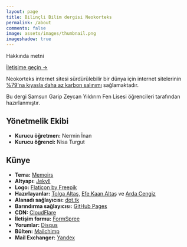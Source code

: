 ```yaml
---
layout: page
title: Bilinçli Bilim dergisi Neokorteks 
permalink: /about
comments: false
image: assets/images/thumbnail.png
imageshadow: true
---
```


Hakkında metni

<a href="/contact" class="btn btn-dark"> İletişime geçin &rarr;</a>

Neokorteks internet sitesi sürdürülebilir bir dünya için internet sitelerinin [%79'na kıyasla daha az karbon salınımı](https://www.websitecarbon.com/website/neokorteks-tk/) sağlamaktadır.

Bu dergi Samsun Garip Zeycan Yıldırım Fen Lisesi öğrencileri tarafından hazırlanmıştır.

## Yönetmelik Ekibi
- **Kurucu öğretmen:** Nermin İnan
- **Kurucu öğrenci:** Nisa Turgut

## Künye
- **Tema:** [Memoirs](https://www.wowthemes.net/memoirs-free-jekyll-theme/)
- **Altyapı:** [Jekyll](http://jekyllrb.com/)
- **Logo:** [Flaticon by Freepik](https://www.flaticon.com/free-icon/n-logo_12583)
- **Hazırlayanlar:** [Tolga Altaş](https://tolgaaltas.com), [Efe Kaan Altaş](https://vero.co/efekaanaltas) ve [Arda Cengiz](https://twitter.com/Arda_cngz)
- **Alanadı sağlayıcısı:** [dot.tk](https://www.dot.tk/)
- **Barındırma sağlayıcısı:** [GitHub Pages](https://pages.github.com/)
- **CDN:** [CloudFlare](https://cloudflare.com)
- **İletişim formu:** [FormSpree](https://formspree.io/)
- **Yorumlar:** [Disqus](http://disqus.com/)
- **Bülten:** [Mailchimp](https://mailchimp.com/)
- **Mail Exchanger:** [Yandex](https://yandex.com.tr)
